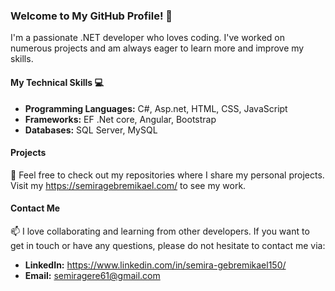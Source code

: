 ### Welcome to My GitHub Profile! 👋
I'm a passionate .NET developer who loves coding. I've worked on numerous projects and am always eager to learn more and improve my skills.

#### My Technical Skills 💻
- **Programming Languages:** C#, Asp.net, HTML, CSS, JavaScript
- **Frameworks:** EF .Net core, Angular, Bootstrap 
- **Databases:** SQL Server, MySQL

#### Projects
📁 Feel free to check out my repositories where I share my personal projects. Visit my https://semiragebremikael.com/ to see my work.

#### Contact Me
📫 I love collaborating and learning from other developers. If you want to get in touch or have any questions, please do not hesitate to contact me via:
- **LinkedIn:** https://www.linkedin.com/in/semira-gebremikael150/
- **Email:** semiragere61@gmail.com
